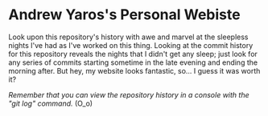 # Andrew Yaros's Personal Webiste

Look upon this repository's history with awe and marvel at the sleepless nights I've had as I've worked on this thing. Looking at the commit history for this repository reveals the nights that I didn't get any sleep; just look for any series of commits starting sometime in the late evening and ending the morning after. But hey, my website looks fantastic, so... I guess it was worth it?

_Remember that you can view the repository history in a console with the "git log" command._ (O_o)
